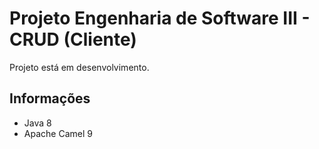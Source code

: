 # Projeto Engenharia de Software III - CRUD (Cliente)
Projeto está em desenvolvimento.

## Informações
* Java 8
* Apache Camel 9
